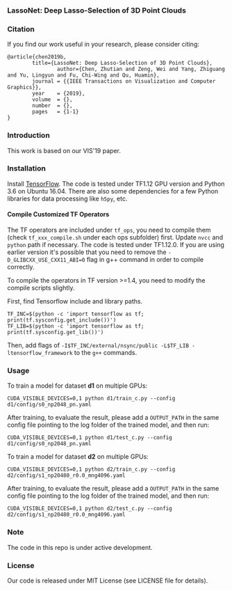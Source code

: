 ### LassoNet: Deep Lasso-Selection of 3D Point Clouds

### Citation
If you find our work useful in your research, please consider citing:

```
@article{chen2019b,
        title={LassoNet: Deep Lasso-Selection of 3D Point Clouds},
                author={Chen, Zhutian and Zeng, Wei and Yang, Zhiguang and Yu, Lingyun and Fu, Chi-Wing and Qu, Huamin},
        journal = {{IEEE Transactions on Visualization and Computer Graphics}},
        year    = {2019}, 
        volume  = {}, 
        number  = {}, 
        pages   = {1-1}
}
```

### Introduction
This work is based on our VIS'19 paper.

### Installation

Install <a href="https://www.tensorflow.org/install/">TensorFlow</a>. The code is tested under TF1.12 GPU version and Python 3.6 on Ubuntu 16.04. There are also some dependencies for a few Python libraries for data processing like `h5py`, etc.

#### Compile Customized TF Operators
The TF operators are included under `tf_ops`, you need to compile them (check `tf_xxx_compile.sh` under each ops subfolder) first. Update `nvcc` and `python` path if necessary. The code is tested under TF1.12.0. If you are using earlier version it's possible that you need to remove the `-D_GLIBCXX_USE_CXX11_ABI=0` flag in g++ command in order to compile correctly.

To compile the operators in TF version >=1.4, you need to modify the compile scripts slightly.

First, find Tensorflow include and library paths.
```
TF_INC=$(python -c 'import tensorflow as tf; print(tf.sysconfig.get_include())')
TF_LIB=$(python -c 'import tensorflow as tf; print(tf.sysconfig.get_lib())')
```
Then, add flags of `-I$TF_INC/external/nsync/public -L$TF_LIB -ltensorflow_framework` to the `g++` commands.

### Usage

To train a model for dataset **d1** on multiple GPUs:
```
CUDA_VISIBLE_DEVICES=0,1 python d1/train_c.py --config d1/config/s0_np2048_pn.yaml
```

After training, to evaluate the result, please add a `OUTPUT_PATH` in the same config file pointing to the log folder of the trained model, and then run:
```
CUDA_VISIBLE_DEVICES=0,1 python d1/test_c.py --config d1/config/s0_np2048_pn.yaml
```

To train a model for dataset **d2** on multiple GPUs:
```
CUDA_VISIBLE_DEVICES=0,1 python d2/train_c.py --config d2/config/s1_np20480_r0.0_mng4096.yaml
```
After training, to evaluate the result, please add a `OUTPUT_PATH` in the same config file pointing to the log folder of the trained model, and then run:
```
CUDA_VISIBLE_DEVICES=0,1 python d2/test_c.py --config d2/config/s1_np20480_r0.0_mng4096.yaml
```

### Note
The code in this repo is under active development.

### License
Our code is released under MIT License (see LICENSE file for details).